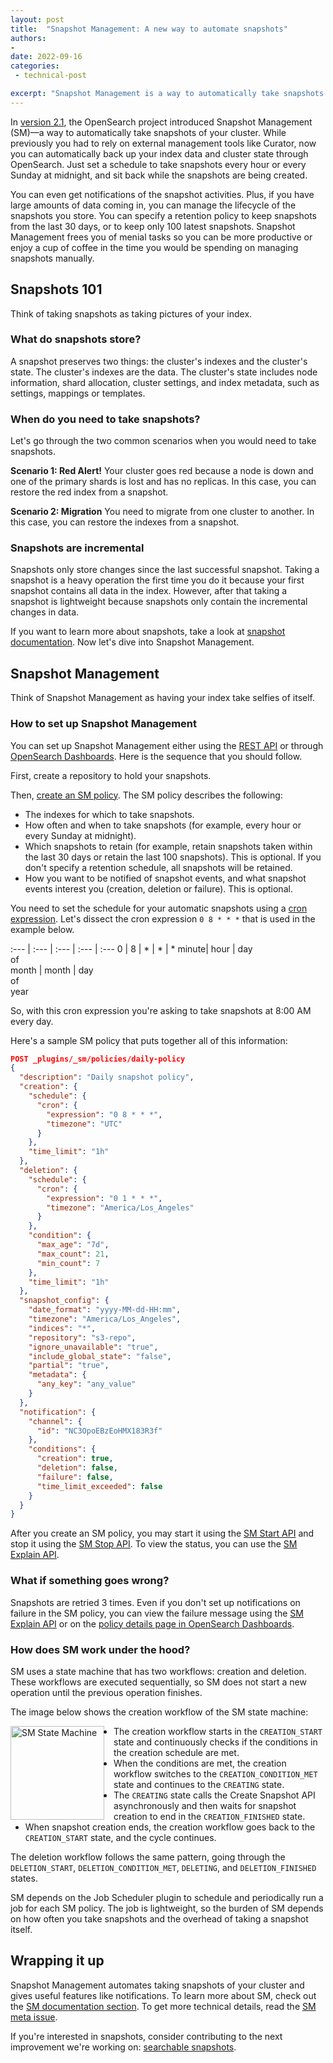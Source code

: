 ```yaml
---
layout: post
title:  "Snapshot Management: A new way to automate snapshots"
authors:
-  
date: 2022-09-16
categories:
 - technical-post

excerpt: "Snapshot Management is a way to automatically take snapshots of your cluster's indexes and state. This is useful for restoring indexes from a snapshot after a failure or migration. With Snapshot Management you can set a schedule for creating and deleting snapshots and a list of indexes to work on. You can also get notified of snapshot activity."
---
```


In [version 2.1](https://opensearch.org/blog/releases/2022/07/opensearch-2-1-is-available-now/), the OpenSearch project introduced Snapshot Management (SM)&mdash;a way to automatically take snapshots of your cluster. While previously you had to rely on external management tools like Curator, now you can automatically back up your index data and cluster state through OpenSearch. Just set a schedule to take snapshots every hour or every Sunday at midnight, and sit back while the snapshots are being created. 

You can even get notifications of the snapshot activities. Plus, if you have large amounts of data coming in, you can manage the lifecycle of the snapshots you store. You can specify a retention policy to keep snapshots from the last 30 days, or to keep only 100 latest snapshots. Snapshot Management frees you of menial tasks so you can be more productive or enjoy a cup of coffee in the time you would be spending on managing snapshots manually.

## Snapshots 101

Think of taking snapshots as taking pictures of your index. 

### What do snapshots store? 

A snapshot preserves two things: the cluster's indexes and the cluster's state. The cluster's indexes are the data. The cluster's state includes node information, shard allocation, cluster settings, and index metadata, such as settings, mappings or templates.

### When do you need to take snapshots?

Let's go through the two common scenarios when you would need to take snapshots.

**Scenario 1: Red Alert!** Your cluster goes red because a node is down and one of the primary shards is lost and has no replicas. In this case, you can restore the red index from a snapshot.

**Scenario 2: Migration** You need to migrate from one cluster to another. In this case, you can restore the indexes from a snapshot.

### Snapshots are incremental

Snapshots only store changes since the last successful snapshot. Taking a snapshot is a heavy operation the first time you do it because your first snapshot contains all data in the index. However, after that taking a snapshot is lightweight because snapshots only contain the incremental changes in data.

If you want to learn more about snapshots, take a look at [snapshot documentation](https://opensearch.org/docs/latest/opensearch/snapshots/). Now let's dive into Snapshot Management.

## Snapshot Management

Think of Snapshot Management as having your index take selfies of itself. 

### How to set up Snapshot Management

You can set up Snapshot Management either using the [REST API](https://opensearch.org/docs/latest/opensearch/snapshots/sm-api/) or through [OpenSearch Dashboards](https://opensearch.org/docs/latest/opensearch/snapshots/sm-dashboards/). Here is the sequence that you should follow.

First, create a repository to hold your snapshots.

Then, [create an SM policy](https://opensearch.org/docs/latest/opensearch/snapshots/sm-api#create-or-update-a-policy). The SM policy describes the following:
- The indexes for which to take snapshots.
- How often and when to take snapshots (for example, every hour or every Sunday at midnight).
- Which snapshots to retain (for example, retain snapshots taken within the last 30 days or retain the last 100 snapshots). This is optional. If you don't specify a retention schedule, all snapshots will be retained.
- How you want to be notified of snapshot events, and what snapshot events interest you (creation, deletion or failure). This is optional. 

You need to set the schedule for your automatic snapshots using a [cron expression](https://opensearch.org/docs/latest/monitoring-plugins/alerting/cron/). Let's dissect the cron expression `0 8 * * *` that is used in the example below.

:--- | :--- | :--- | :--- | :---
0 | 8 | * | * | *
minute| hour | day<br>of<br>month | month | day<br>of<br>year

So, with this cron expression you're asking to take snapshots at 8:00 AM every day.

Here's a sample SM policy that puts together all of this information:

```json
POST _plugins/_sm/policies/daily-policy
{
  "description": "Daily snapshot policy",
  "creation": {
    "schedule": {
      "cron": {
        "expression": "0 8 * * *",
        "timezone": "UTC"
      }
    },
    "time_limit": "1h"
  },
  "deletion": {
    "schedule": {
      "cron": {
        "expression": "0 1 * * *",
        "timezone": "America/Los_Angeles"
      }
    },
    "condition": {
      "max_age": "7d",
      "max_count": 21,
      "min_count": 7
    },
    "time_limit": "1h"
  },
  "snapshot_config": {
    "date_format": "yyyy-MM-dd-HH:mm",
    "timezone": "America/Los_Angeles",
    "indices": "*",
    "repository": "s3-repo",
    "ignore_unavailable": "true",
    "include_global_state": "false",
    "partial": "true",
    "metadata": {
      "any_key": "any_value"
    }
  },
  "notification": {
    "channel": {
      "id": "NC3OpoEBzEoHMX183R3f"
    },
    "conditions": {
      "creation": true,
      "deletion": false,
      "failure": false,
      "time_limit_exceeded": false
    }
  }
}
```

After you create an SM policy, you may start it using the [SM Start API](https://opensearch.org/docs/latest/opensearch/snapshots/sm-api/#start-a-policy) and stop it using the [SM Stop API](https://opensearch.org/docs/latest/opensearch/snapshots/sm-api/#stop-a-policy). To view the status, you can use the [SM Explain API](https://opensearch.org/docs/latest/opensearch/snapshots/sm-api/#explain).

### What if something goes wrong?

Snapshots are retried 3 times. Even if you don't set up notifications on failure in the SM policy, you can view the failure message using the [SM Explain API](https://opensearch.org/docs/latest/opensearch/snapshots/sm-api/#explain) or on the [policy details page in OpenSearch Dashboards](https://opensearch.org/docs/latest/opensearch/snapshots/sm-dashboards#view-edit-or-delete-an-sm-policy).

### How does SM work under the hood?

SM uses a state machine that has two workflows: creation and deletion. These workflows are executed sequentially, so SM does not start a new operation until the previous operation finishes. 

The image below shows the creation workflow of the SM state machine:

<img src="/assets/media/blog-images/2022-09-16/sm-state-machine.png" alt="SM State Machine" width="150" style="float: left; margin-right: 15px;"/>

- The creation workflow starts in the `CREATION_START` state and continuously checks if the conditions in the creation schedule are met.
- When the conditions are met, the creation workflow switches to the `CREATION_CONDITION_MET` state and continues to the `CREATING` state. 
- The `CREATING` state calls the Create Snapshot API asynchronously and then waits for snapshot creation to end in the `CREATION_FINISHED` state. 
- When snapshot creation ends, the creation workflow goes back to the `CREATION_START` state, and the cycle continues. 

The deletion workflow follows the same pattern, going through the `DELETION_START`, `DELETION_CONDITION_MET`, `DELETING`, and `DELETION_FINISHED` states.

SM depends on the Job Scheduler plugin to schedule and periodically run a job for each SM policy. The job is lightweight, so the burden of SM depends on how often you take snapshots and the overhead of taking a snapshot itself.

## Wrapping it up

Snapshot Management automates taking snapshots of your cluster and gives useful features like notifications. To learn more about SM, check out the [SM documentation section](https://opensearch.org/docs/latest/opensearch/snapshots/snapshot-management/). To get more technical details, read the [SM meta issue](https://github.com/opensearch-project/index-management/issues/280). 

If you're interested in snapshots, consider contributing to the next improvement we're working on: [searchable snapshots](https://github.com/opensearch-project/OpenSearch/issues/3895). 